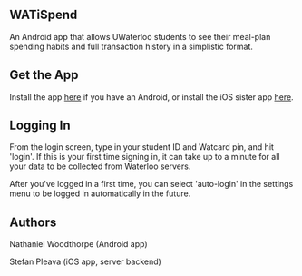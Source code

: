 ## WATiSpend

An Android app that allows UWaterloo students to see their meal-plan spending habits and full transaction history in a simplistic format. 

## Get the App

Install the app [here](https://play.google.com/store/apps/details?id=nathaniel.watispend) if you have an Android, or install the iOS sister app [here](https://itunes.apple.com/us/app/watispend/id1060370995).

## Logging In

From the login screen, type in your student ID and Watcard pin, and hit 'login'. If this is your first time signing in, it can take up to a minute for all your data to be collected from Waterloo servers. 

After you've logged in a first time, you can select 'auto-login' in the settings menu to be logged in automatically in the future.

## Authors

Nathaniel Woodthorpe (Android app)

Stefan Pleava (iOS app, server backend)
